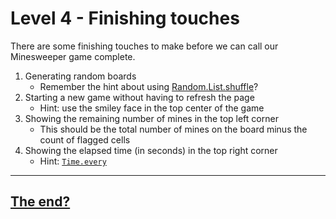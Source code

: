 # Level 4 - Finishing touches

There are some finishing touches to make before we can call our Minesweeper game complete.

1. Generating random boards
   - Remember the hint about using [Random.List.shuffle](https://package.elm-lang.org/packages/elm-community/random-extra/latest/Random-List#shuffle)?
1. Starting a new game without having to refresh the page
   - Hint: use the smiley face in the top center of the game
1. Showing the remaining number of mines in the top left corner
   - This should be the total number of mines on the board minus the count of flagged cells
1. Showing the elapsed time (in seconds) in the top right corner
   - Hint: [`Time.every`](https://package.elm-lang.org/packages/elm/time/latest/Time#every)

---

## [The end?](/minesweeper/END.md)
